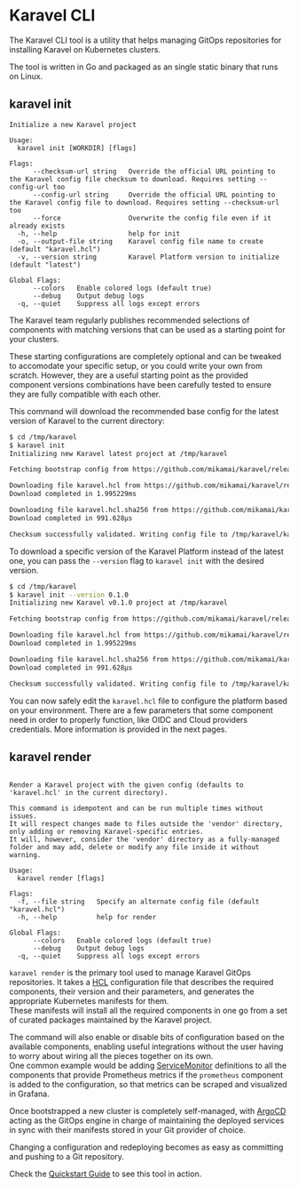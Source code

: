# Karavel CLI

The Karavel CLI tool is a utility that helps managing
GitOps repositories for installing Karavel on Kubernetes clusters.

The tool is written in Go and packaged as an single static binary that runs on Linux.

## karavel init

```
Initialize a new Karavel project

Usage:
  karavel init [WORKDIR] [flags]

Flags:
      --checksum-url string   Override the official URL pointing to the Karavel config file checksum to download. Requires setting --config-url too
      --config-url string     Override the official URL pointing to the Karavel config file to download. Requires setting --checksum-url too
      --force                 Overwrite the config file even if it already exists
  -h, --help                  help for init
  -o, --output-file string    Karavel config file name to create (default "karavel.hcl")
  -v, --version string        Karavel Platform version to initialize (default "latest")

Global Flags:
      --colors   Enable colored logs (default true)
      --debug    Output debug logs
  -q, --quiet    Suppress all logs except errors
```

The Karavel team regularly publishes recommended selections of components with matching versions that can be used as a starting point for your clusters.

These starting configurations are completely optional and can be tweaked to accomodate your specific setup, or you could write your own from scratch.
However, they are a useful starting point as the provided component versions combinations have been carefully tested to ensure they are fully compatible with each other.

This command will download the recommended base config for the latest version of Karavel to the current directory:
```bash
$ cd /tmp/karavel 
$ karavel init
Initializing new Karavel latest project at /tmp/karavel

Fetching bootstrap config from https://github.com/mikamai/karavel/releases/latest/download/karavel.hcl with checksum https://github.com/mikamai/karavel/releases/latest/download/karavel.hcl.sha256

Downloading file karavel.hcl from https://github.com/mikamai/karavel/releases/latest/download/karavel.hcl
Download completed in 1.995229ms

Downloading file karavel.hcl.sha256 from https://github.com/mikamai/karavel/releases/latest/download/karavel.hcl.sha256
Download completed in 991.628µs

Checksum successfully validated. Writing config file to /tmp/karavel/karavel.hcl
```

To download a specific version of the Karavel Platform instead of the latest one, you can pass the `--version` flag to `karavel init` with the desired version.
```bash
$ cd /tmp/karavel 
$ karavel init --version 0.1.0
Initializing new Karavel v0.1.0 project at /tmp/karavel

Fetching bootstrap config from https://github.com/mikamai/karavel/releases/v0.1.0/download/karavel.hcl with checksum https://github.com/mikamai/karavel/releases/v0.1.0/download/karavel.hcl.sha256

Downloading file karavel.hcl from https://github.com/mikamai/karavel/releases/v0.1.0/download/karavel.hcl
Download completed in 1.995229ms

Downloading file karavel.hcl.sha256 from https://github.com/mikamai/karavel/releases/v0.1.0/download/karavel.hcl.sha256
Download completed in 991.628µs

Checksum successfully validated. Writing config file to /tmp/karavel/karavel.hcl
```

You can now safely edit the `karavel.hcl` file to configure the platform based on your environment. There are a few parameters
that some component need in order to properly function, like OIDC and Cloud providers credentials. More information is provided in the next pages. 

## karavel render

```

Render a Karavel project with the given config (defaults to 'karavel.hcl' in the current directory).

This command is idempotent and can be run multiple times without issues. 
It will respect changes made to files outside the 'vendor' directory, only adding or removing Karavel-specific entries.
It will, however, consider the 'vendor' directory as a fully-managed folder and may add, delete or modify any file inside it without warning.

Usage:
  karavel render [flags]

Flags:
  -f, --file string   Specify an alternate config file (default "karavel.hcl")
  -h, --help          help for render

Global Flags:
      --colors   Enable colored logs (default true)
      --debug    Output debug logs
  -q, --quiet    Suppress all logs except errors
```

`karavel render` is the primary tool used to manage Karavel GitOps repositories.
It takes a [HCL] configuration file that describes the required components, their version and their parameters, and
generates the appropriate Kubernetes manifests for them.  
These manifests will install all the required components in one go from a set of curated packages maintained
by the Karavel project. 

The command will also enable or disable bits of configuration based on the available components,
enabling useful integrations without the user having to worry about wiring all the pieces together on its own.  
One common example would be adding [ServiceMonitor] definitions to all the components that provide Prometheus metrics
if the `prometheus` component is added to the configuration, so that metrics can be scraped and visualized in Grafana.

Once bootstrapped a new cluster is completely self-managed, with [ArgoCD] acting as the GitOps engine
in charge of maintaining the deployed services in sync with their manifests stored in your Git provider of choice.

Changing a configuration and redeploying becomes as easy as committing and pushing to a Git repository.

Check the [Quickstart Guide] to see this tool in action.

[ArgoCD]: https://argoproj.github.io/argo-cd
[Quickstart Guide]: ../quickstart.md
[HCL]: https://www.terraform.io/docs/language/syntax/configuration.html
[ServiceMonitor]: https://github.com/prometheus-operator/prometheus-operator/blob/master/Documentation/user-guides/getting-started.md

